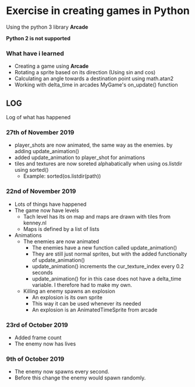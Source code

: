 # Exercise in creating games in Python
Using the python 3 library **Arcade**

**Python 2 is not supported**

### What have i learned
- Creating a game using **Arcade**
- Rotating a sprite based on its direction (Using sin and cos)
- Calculating an angle towards a destination point using math.atan2
- Working with delta_time in arcades MyGame's on_update() function

## LOG
Log of what has happened

### 27th of November 2019
- player_shots are now animated, the same way as the enemies. by adding update_animation()
- added update_animation to player_shot for animations
- tiles and textures are now soreted alphabatically when using os.listdir using sorted()
    - Example: sorted(os.listdir(path))

### 22nd of November 2019
- Lots of things have happened
- The game now have levels
    - Tach level has its on map and maps are drawn with tiles from kenney.nl
    - Maps is defined by a list of lists
- Animations
    - The enemies are now animated
        - The enemies have a new function called update_animation()
        - They are still just normal sprites, but with the added functionalty of update_animation()
        - update_animation() increments the cur_texture_index every 0.2 seconds
        - update_animation() for in this case does not have a delta_time variable. I therefore had to make my own.
    - Killing an enemy spawns an explosion
        - An explosion is its own sprite
        - This way it can be used whenever its needed
        - An explosion is an AnimatedTimeSprite from arcade 

### 23rd of October 2019
- Added frame count
- The enemy now has lives

### 9th of October 2019
- The enemy now spawns every second.
- Before this change the enemy would spawn randomly.
